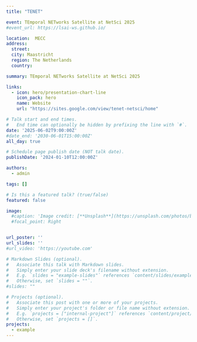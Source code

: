 ```yaml
---
title: "TENET"

event: TEmporal NETworks Satellite at NetSci 2025
#event_url: https://lsai-ws.github.io/

location:  MECC
address:
  street: 
  city: Maastricht
  region: The Netherlands
  country: 

summary: TEmporal NETworks Satellite at NetSci 2025

links:
  - icon: hero/presentation-chart-line
    icon_pack: hero
    name: Website
    url: "https://sites.google.com/view/tenet-netsci/home"

# Talk start and end times.
#   End time can optionally be hidden by prefixing the line with `#`.
date: '2025-06-02T9:00:00Z'
#date_end: '2030-06-01T15:00:00Z'
all_day: true

# Schedule page publish date (NOT talk date).
publishDate: '2024-01-10T12:00:00Z'

authors:
  - admin

tags: []

# Is this a featured talk? (true/false)
featured: false

image:
  #caption: 'Image credit: [**Unsplash**](https://unsplash.com/photos/bzdhc5b3Bxs)'
  #focal_point: Right


url_poster: ''
url_slides: ''
#url_video: 'https://youtube.com'

# Markdown Slides (optional).
#   Associate this talk with Markdown slides.
#   Simply enter your slide deck's filename without extension.
#   E.g. `slides = "example-slides"` references `content/slides/example-slides.md`.
#   Otherwise, set `slides = ""`.
#slides: ""

# Projects (optional).
#   Associate this post with one or more of your projects.
#   Simply enter your project's folder or file name without extension.
#   E.g. `projects = ["internal-project"]` references `content/project/deep-learning/index.md`.
#   Otherwise, set `projects = []`.
projects:
  - example
---
```

